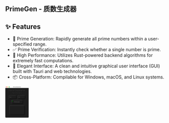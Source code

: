 ## PrimeGen - 质数生成器

## ✨ Features
- 🔢 Prime Generation: Rapidly generate all prime numbers within a user-specified range.
- ✅ Prime Verification: Instantly check whether a single number is prime.
- 🚀 High Performance: Utilizes Rust-powered backend algorithms for extremely fast computations.
- 🎨 Elegant Interface: A clean and intuitive graphical user interface (GUI) built with Tauri and web technologies.
- 📦 Cross-Platform: Compilable for Windows, macOS, and Linux systems.

<img src="./App界面.png" height="100px" />
